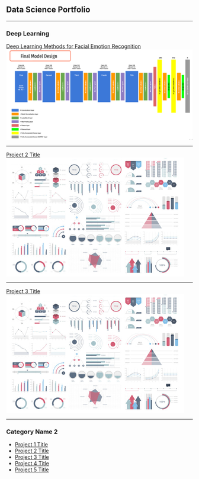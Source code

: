 <meta http-equiv='cache-control' content='no-cache'> 
<meta http-equiv='expires' content='0'> 
<meta http-equiv='pragma' content='no-cache'>

## Data Science Portfolio

---

### Deep Learning 

[Deep Learning Methods for Facial Emotion Recognition](/project_pages/capstone.md)
<img src="project_pages/images/final_model.png?raw=true"/>

---
[Project 2 Title](/pdf/sample_presentation.pdf)
<img src="images/dummy_thumbnail.jpg?raw=true"/>

---
[Project 3 Title](http://example.com/)
<img src="images/dummy_thumbnail.jpg?raw=true"/>

---

### Category Name 2

- [Project 1 Title](http://example.com/)
- [Project 2 Title](http://example.com/)
- [Project 3 Title](http://example.com/)
- [Project 4 Title](http://example.com/)
- [Project 5 Title](http://example.com/)


